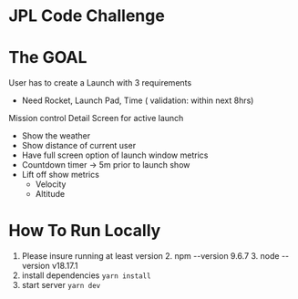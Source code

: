 # JPL Code Challenge

# The GOAL
User has to create a Launch with 3 requirements
- Need Rocket, Launch Pad, Time ( validation: within next 8hrs)

Mission control Detail Screen for active launch
- Show the weather
- Show distance of current user
- Have full screen option of launch window metrics
- Countdown timer -> 5m prior to launch show
- Lift off show metrics
    - Velocity
    - Altitude

# How To Run Locally

1. Please insure running at least version
   2. npm --version 9.6.7
   3. node --version v18.17.1
4. install dependencies ```yarn install```
5. start server ```yarn dev```


